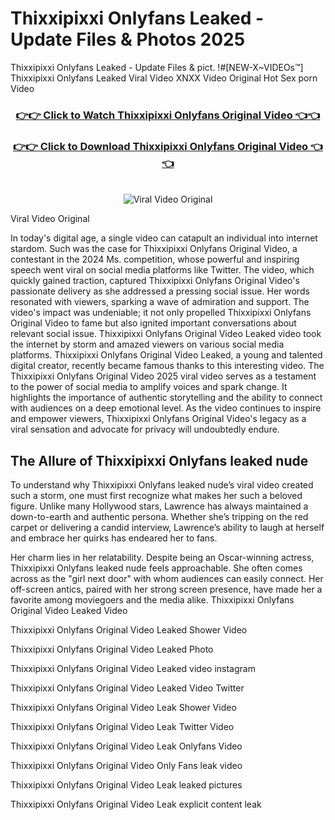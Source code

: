 # Thixxipixxi Onlyfans Leaked - Update Files & Photos 2025

Thixxipixxi Onlyfans Leaked - Update Files & pict. !#[NEW-X~VIDEOs™] Thixxipixxi Onlyfans Leaked Viral Video XNXX Video Original Hot Sex porn Video
<br>
<div align="center">
<h3><a href="https://links2leaks.com?utm_source=thixxipixxi&utm_medium=gitlong" rel="nofollow">👉👉 Click to Watch Thixxipixxi Onlyfans Original Video 👈👈</a></h3>
<h3><a href="https://links2leaks.com?utm_source=thixxipixxi&utm_medium=gitlong" rel="nofollow">👉👉 Click to Download Thixxipixxi Onlyfans Original Video 👈👈</a></h3>
<br>
<a href="https://links2leaks.com?utm_source=thixxipixxi&utm_medium=gitlong" rel="nofollow"><img src="https://i.ibb.co/Gkj2r4b/banner.png" alt="Viral Video Original" style="max-width: 100%; display: inline-block;" data-target="animated-image.originalImage"></a>
</div>

Viral Video Original

In today's digital age, a single video can catapult an individual into internet stardom. Such was the case for Thixxipixxi Onlyfans Original Video, a contestant in the 2024 Ms. competition, whose powerful and inspiring speech went viral on social media platforms like Twitter.
The video, which quickly gained traction, captured Thixxipixxi Onlyfans Original Video's passionate delivery as she addressed a pressing social issue. Her words resonated with viewers, sparking a wave of admiration and support. The video's impact was undeniable; it not only propelled Thixxipixxi Onlyfans Original Video to fame but also ignited important conversations about relevant social issue.
Thixxipixxi Onlyfans Original Video Leaked video took the internet by storm and amazed viewers on various social media platforms. Thixxipixxi Onlyfans Original Video Leaked, a young and talented digital creator, recently became famous thanks to this interesting video.
The Thixxipixxi Onlyfans Original Video 2025 viral video serves as a testament to the power of social media to amplify voices and spark change. It highlights the importance of authentic storytelling and the ability to connect with audiences on a deep emotional level. As the video continues to inspire and empower viewers, Thixxipixxi Onlyfans Original Video's legacy as a viral sensation and advocate for privacy will undoubtedly endure.

<h2>The Allure of Thixxipixxi Onlyfans leaked nude</h2>


To understand why Thixxipixxi Onlyfans leaked nude’s viral video created such a storm, one must first recognize what makes her such a beloved figure. Unlike many Hollywood stars, Lawrence has always maintained a down-to-earth and authentic persona. Whether she’s tripping on the red carpet or delivering a candid interview, Lawrence’s ability to laugh at herself and embrace her quirks has endeared her to fans.

Her charm lies in her relatability. Despite being an Oscar-winning actress, Thixxipixxi Onlyfans leaked nude feels approachable. She often comes across as the "girl next door" with whom audiences can easily connect. Her off-screen antics, paired with her strong screen presence, have made her a favorite among moviegoers and the media alike.
Thixxipixxi Onlyfans Original Video Leaked Video

Thixxipixxi Onlyfans Original Video Leaked Shower Video

Thixxipixxi Onlyfans Original Video Leaked Photo

Thixxipixxi Onlyfans Original Video Leaked video instagram

Thixxipixxi Onlyfans Original Video Leaked Video Twitter

Thixxipixxi Onlyfans Original Video Leak Shower Video

Thixxipixxi Onlyfans Original Video Leak Twitter Video

Thixxipixxi Onlyfans Original Video Leak Onlyfans Video

Thixxipixxi Onlyfans Original Video Only Fans leak video

Thixxipixxi Onlyfans Original Video Leak leaked pictures

Thixxipixxi Onlyfans Original Video Leak explicit content leak